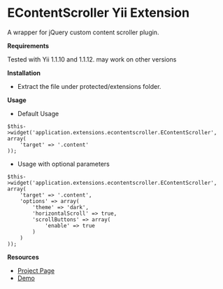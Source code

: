 EContentScroller Yii Extension
================

A wrapper for jQuery custom content scroller plugin.



**Requirements**

Tested with Yii 1.1.10 and 1.1.12. may work on other versions


**Installation**

* Extract the file under protected/extensions folder.


**Usage**

 * Default Usage

```
$this->widget('application.extensions.econtentscroller.EContentScroller', array(
    'target' => '.content'
));
```

 * Usage with optional parameters

```
$this->widget('application.extensions.econtentscroller.EContentScroller', array(
    'target' => '.content',
    'options' => array(
        'theme' => 'dark',
        'horizontalScroll' => true,
        'scrollButtons' => array(
            'enable' => true
        )
    )
));
```

**Resources**

 * [Project Page](http://manos.malihu.gr/jquery-custom-content-scroller/)
 * [Demo](http://manos.malihu.gr/tuts/custom-scrollbar-plugin/complete_examples.html)
